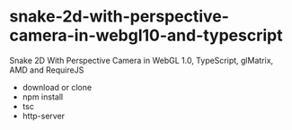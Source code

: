 # snake-2d-with-perspective-camera-in-webgl10-and-typescript
Snake 2D With Perspective Camera in WebGL 1.0, TypeScript, glMatrix, AMD and RequireJS

- download or clone
- npm install
- tsc
- http-server

